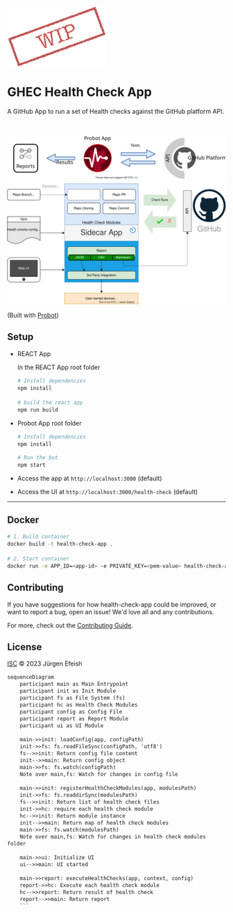 ![wip](docs/images/WIP.png)

# GHEC Health Check App

 A GitHub App  to run a set of Health checks against the GitHub platform API.
<br><br><br>

![diagram](docs/images/flow-overview.svg)
![diagram](docs/images/architecture.svg)

(Built with [Probot](https://github.com/probot/probot))

## Setup

- REACT App

    In the REACT App root folder

    ```sh
    # Install dependencies
    npm install

    # build the react app
    npm run build
    ```

- Probot App root folder

    ```sh
    # Install dependencies
    npm install
    ```

    ```sh
    # Run the bot
    npm start
    ```

- Access the app at `http://localhost:3000` (default)
- Access the UI at `http://localhost:3000/health-check` (default)

---

## Docker

```sh
# 1. Build container
docker build -t health-check-app .

# 2. Start container
docker run -e APP_ID=<app-id> -e PRIVATE_KEY=<pem-value> health-check-app
```

## Contributing

If you have suggestions for how health-check-app could be improved, or want to report a bug, open an issue! We'd love all and any contributions.

For more, check out the [Contributing Guide](CONTRIBUTING.md).

## License

[ISC](LICENSE) © 2023 Jürgen Efeish

```mermaid
sequenceDiagram
    participant main as Main Entrypoint
    participant init as Init Module
    participant fs as File System (fs)
    participant hc as Health Check Modules
    participant config as Config File
    participant report as Report Module
    participant ui as UI Module

    main->>init: loadConfig(app, configPath)
    init->>fs: fs.readFileSync(configPath, 'utf8')
    fs-->>init: Return config file content
    init-->>main: Return config object
    main->>fs: fs.watch(configPath)
    Note over main,fs: Watch for changes in config file

    main->>init: registerHealthCheckModules(app, modulesPath)
    init->>fs: fs.readdirSync(modulesPath)
    fs-->>init: Return list of health check files
    init->>hc: require each health check module
    hc-->>init: Return module instance
    init-->>main: Return map of health check modules
    main->>fs: fs.watch(modulesPath)
    Note over main,fs: Watch for changes in health check modules folder

    main->>ui: Initialize UI
    ui-->>main: UI started

    main->>report: executeHealthChecks(app, context, config)
    report->>hc: Execute each health check module
    hc-->>report: Return result of health check
    report-->>main: Return report
    ```